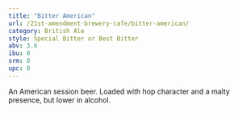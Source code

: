 ```yaml
---
title: "Bitter American"
url: /21st-amendment-brewery-cafe/bitter-american/
category: British Ale
style: Special Bitter or Best Bitter
abv: 3.6
ibu: 0
srm: 0
upc: 0
---
```

An American session beer. Loaded with hop character and a malty presence, but lower in alcohol.
